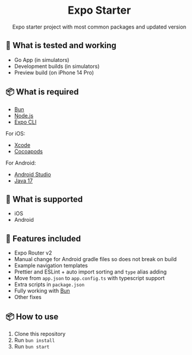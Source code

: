 <h1 align="center">Expo Starter</h1>
<p align="center">Expo starter project with most common packages and updated version</p>

## 🔧 What is tested and working

- Go App (in simulators)
- Development builds (in simulators)
- Preview build (on iPhone 14 Pro)

## 📦 What is required

- [Bun](https://bun.sh/)
- [Node.js](https://nodejs.org/en/)
- [Expo CLI](https://docs.expo.io/versions/latest/workflow/expo-cli/)

For iOS:

- [Xcode](https://developer.apple.com/xcode/)
- [Cocoapods](https://cocoapods.org/)

For Android:

- [Android Studio](https://developer.android.com/studio)
- [Java 17](https://www.azul.com/downloads)

## 📱 What is supported

- iOS
- Android

## 🚀 Features included

- Expo Router v2
- Manual change for Android gradle files so does not break on build
- Example navigation templates
- Prettier and ESLint + auto import sorting and `type` alias adding
- Move from `app.json` to `app.config.ts` with typescript support
- Extra scripts in `package.json`
- Fully working with [Bun](https://bun.sh/)
- Other fixes

## 📦 How to use

1. Clone this repository
2. Run `bun install`
3. Run `bun start`
